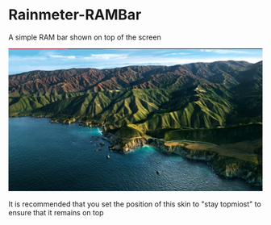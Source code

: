 # Rainmeter-RAMBar
A simple RAM bar shown on top of the screen 

![Red bar on top of the screen](https://raw.githubusercontent.com/DarkionAvey/Rainmeter-RAMBar/main/screenshot.png)

It is recommended that you set the position of this skin to "stay topmiost" to ensure that it remains on top
